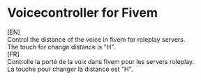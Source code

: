 # Voicecontroller for Fivem
[EN]<br/>
Control the distance of the voice in fivem for roleplay servers.<br/>
The touch for change distance is "H".<br/>
[FR]<br/>
Controlle la porté de la voix dans fivem pour les servers roleplay.<br/>
La touche pour changer la distance est "H".<br/>
